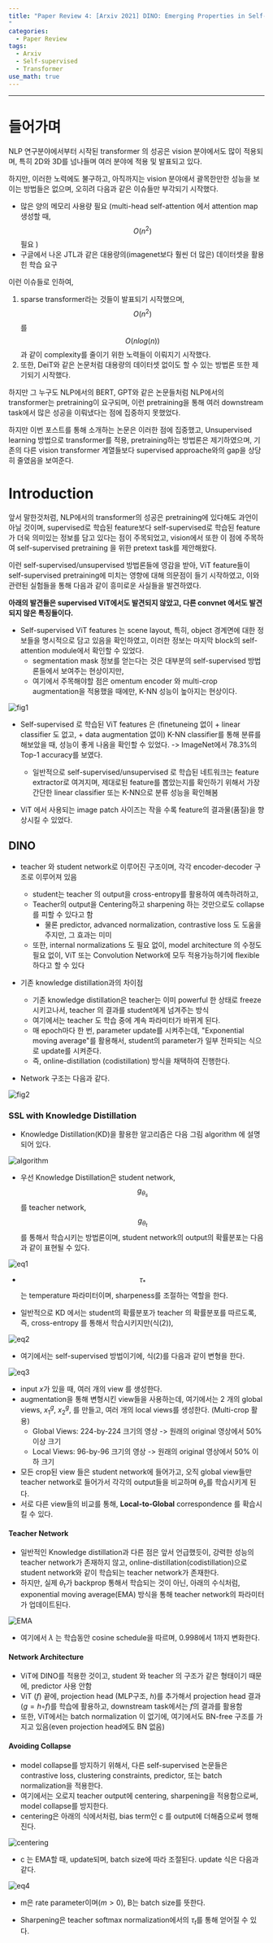 ```yaml
---
title: "Paper Review 4: [Arxiv 2021] DINO: Emerging Properties in Self-Supervised Vision Transformers
"
categories:
  - Paper Review
tags:
  - Arxiv
  - Self-supervised
  - Transformer
use_math: true
---
```



---

# 들어가며

NLP 연구분야에서부터 시작된 transformer 의 성공은 vision 분야에서도 많이 적용되며, 특히 2D와 3D를 넘나들며 여러 분야에 적용 및 발표되고 있다.

하지만, 이러한 노력에도 불구하고, 아직까지는 vision 분야에서 괄목한만한 성능을 보이는 방법들은 없으며, 오히려 다음과 같은 이슈들만 부각되기 시작했다.

- 많은 양의 메모리 사용량 필요 (multi-head self-attention 에서 attention map 생성할 때, $$O(n^2)$$ 필요 )
- 구글에서 나온 JTL과 같은 대용량의(imagenet보다 훨씬 더 많은) 데이터셋을 활용힌 학습 요구

이런 이슈들로 인하여,

1. sparse transformer라는 것들이 발표되기 시작했으며, $$O(n^2)$$ 를 $$O(n log(n))$$ 과 같이 complexity를 줄이기 위한 노력들이 이뤄지기 시작했다.
2. 또한, DeiT와 같은 논문처럼 대용량의 데이터셋 없이도 할 수 있는 방법론 또한 제기되기 시작했다.

하지만 그 누구도 NLP에서의 BERT, GPT와 같은 논문들처럼 NLP에서의 transformer는 pretraining이 요구되며, 이런 pretraining을 통해 여러 downstream task에서 많은 성공을 이뤄냈다는 점에 집중하지 못했었다.

하지만 이번 포스트를 통해 소개하는 논문은 이러한 점에 집중했고, Unsupervised learning 방법으로 transformer를 적용, pretraining하는 방법론은 제기하였으며, 기존의 다른 vision transformer 계열들보다 supervised approache와의 gap을 상당히 줄였음을 보여준다.


# Introduction

앞서 말한것처럼, NLP에서의 transformer의 성공은 pretraining에 있다해도 과언이 아닐 것이며, supervised로 학습된 feature보다 self-supervised로 학습된 feature가 더욱 의미있는 정보를 담고 있다는 점이 주목되었고, vision에서 또한 이 점에 주목하여 self-supervised pretraining 을 위한 pretext task를 제안해왔다.

이런 self-supervised/unsupervised 방법론들에 영감을 받아, ViT feature들이 self-supervised pretraining에 미치는 영향에 대해 의문점이 들기 시작하였고, 이와 관련된 실험들을 통해 다음과 같이 흥미로운 사실들을 발견하였다.

**아래의 발견들은 supervised ViT에서도 발견되지 않았고, 다른 convnet 에서도 발견되지 않은 특징들이다.**

- Self-supervised ViT features 는 scene layout, 특히, object 경계면에 대한 정보들을 명시적으로 담고 있음을 확인하였고, 이러한 정보는 마지막 block의 self-attention module에서 확인할 수 있었다.
  - segmentation mask 정보를 얻는다는 것은 대부분의 self-supervised 방법론들에서 보여주는 현상이지만,
  - 여기에서 주목해야할 점은 omentum encoder 와 multi-crop augmentation을 적용했을 때에만, K-NN 성능이 높아지는 현상이다.

![fig1](/assets/images/2021-05-11-DINOselftransformer-Arxiv21/fig1.png)

- Self-supervised 로 학습된 ViT features 은 (finetuneing 없이 + linear classifier 도 없고, + data augmentation 없이) K-NN classifier를 통해 분류를 해보았을 때, 성능이 좋게 나옴을 확인할 수 있었다. -> ImageNet에서 78.3%의 Top-1 accuracy를 보였다.
  - 일반적으로 self-supervised/unsupervised 로 학습된 네트워크는 feature extractor로 여겨지며, 제대로된 feature를 뽑았는지를 확인하기 위해서 가장 간단한 linear classifier 또는 K-NN으로 분류 성능을 확인해봄

- ViT 에서 사용되는 image patch 사이즈는 작을 수록 feature의 결과물(품질)을 향상시킬 수 있었다.

## DINO

- teacher 와 student network로 이루어진 구조이며, 각각 encoder-decoder 구조로 이루어져 있음
  - student는 teacher 의 output을 cross-entropy를 활용하여 예측하려하고,
  - Teacher의 output을 Centering하고 sharpening 하는 것만으로도 collapse를 피할 수 있다고 함
    - 물론 predictor, advanced normalization, contrastive loss 도 도움을 주지만, 그 효과는 미미
  - 또한, internal normalizations 도 필요 없이, model architecture 의 수정도 필요 없이, ViT 또는 Convolution Network에 모두 적용가능하기에 flexible하다고 할 수 있다

- 기존 knowledge distillation과의 차이점
  - 기존 knowledge distillation은 teacher는 이미 powerful 한 상태로 freeze 시키고나서, teacher 의 결과를 student에게 넘겨주는 방식
  - 여기에서는 teacher 도 학습 중에 계속 파라미터가 바뀌게 된다.
  - 매 epoch마다 한 번, parameter update를 시켜주는데, "Exponential moving average"를 활용해서, student의 parameter가 일부 전파되는 식으로 update를 시켜준다.
  - 즉, online-distillation (codistillation) 방식을 채택하여 진행한다.

- Network 구조는 다음과 같다.

![fig2](/assets/images/2021-05-11-DINOselftransformer-Arxiv21/fig2.png)

### SSL with Knowledge Distillation

- Knowledge Distillation(KD)을 활용한 알고리즘은 다음 그림 algorithm 에 설명되어 있다.

![algorithm](/assets/images/2021-05-11-DINOselftransformer-Arxiv21/algo1.png)

- 우선 Knowledge Distillation은 student network, $$g_{\theta_s}$$를 teacher network, $$g_{\theta_t}$$ 를 통해서 학습시키는 방법론이며, student network의 output의 확률분포는 다음과 같이 표현될 수 있다.

![eq1](/assets/images/2021-05-11-DINOselftransformer-Arxiv21/eq1.png)

- $$\tau_*$$는 temperature 파라미터이며, sharpeness를 조절하는 역할을 한다.

- 일반적으로 KD 에서는 student의 확률분포가 teacher 의 확률분포를 따르도록, 즉, cross-entropy 를 통해서 학습시키지만(식(2)),

![eq2](/assets/images/2021-05-11-DINOselftransformer-Arxiv21/eq2.png)

- 여기에서는 self-supervised 방법이기에, 식(2)를 다음과 같이 변형을 한다.

![eq3](/assets/images/2021-05-11-DINOselftransformer-Arxiv21/eq3.png)

- input $x$가 있을 때, 여러 개의 view 를 생성한다.
- augmentation을 통해 변형시킨 view들을 사용하는데, 여기에서는 2 개의 global views, $x^g_1$, $x^g_2$, 를 만들고, 여러 개의 local views를 생성한다. (Multi-crop 활용)
  - Global Views: 224-by-224 크기의 영상 -> 원래의 original 영상에서 50% 이상 크기
  - Local Views: 96-by-96 크기의 영상 -> 원래의 original 영상에서 50% 이하 크기
- 모든 crop된 view 들은 student network에 들어가고, 오직 global view들만 teacher network로 들어가서 각각의 output들을 비교하며 $\theta_s$를 학습시키게 된다.
- 서로 다른 view들의 비교를 통해, **Local-to-Global** correspondence 를 확습시킬 수 있다.

#### **Teacher Network**

- 일반적인 Knowledge distillation과 다른 점은 앞서 언급했듯이, 강력한 성능의 teacher network가 존재하지 않고, online-distillation(codistillation)으로 student network와 같이 학습되는 teacher network가 존재한다.
- 하지만, 실제 $\theta_t$가 backprop 통해서 학습되는 것이 아닌, 아래의 수식처럼, exponential moving average(EMA) 방식을 통해 teacher network의 파라미터가 업데이트된다.

![EMA](/assets/images/2021-05-11-DINOselftransformer-Arxiv21/EMA.png)

- 여기에서 $\lambda$ 는 학습동안 cosine schedule을 따르며, 0.998에서 1까지 변화한다.

#### **Network Architecture**

- ViT에 DINO를 적용한 것이고, student 와 teacher 의 구조가 같은 형태이기 때문에, predictor 사용 안함
- ViT ($f$) 끝에, projection head (MLP구조, $h$)를 추가해서 projection head 결과($g=h◦f$)를 학습에 활용하고, downstream task에서는 $f$의 결과를 활용함
- 또한, ViT에서는 batch normalization 이 없기에, 여기에서도 BN-free 구조를 가지고 있음(even projection head에도 BN 없음)

#### **Avoiding Collapse**

- model collapse를 방지하기 위해서, 다른 self-supervised 논문들은 contrastive loss, clustering constraints, predictor, 또는 batch normalization을 적용한다.
- 여기에서는 오로지 teacher output에 centering, sharpening을 적용함으로써, model collapse를 방지한다.
- centering은 아래의 식에서처럼, bias term인 c 를 output에 더해줌으로써 행해진다.

![centering](/assets/images/2021-05-11-DINOselftransformer-Arxiv21/centering.png)

- c 는 EMA할 때, update되며, batch size에 따라 조절된다. update 식은 다음과 같다.

![eq4](/assets/images/2021-05-11-DINOselftransformer-Arxiv21/eq4.png)

- m은 rate parameter이며($m>0$), B는 batch size를 뜻한다.

- Sharpening은 teacher softmax normalization에서의 $\tau_t$를 통해 얻어질 수 있다.
